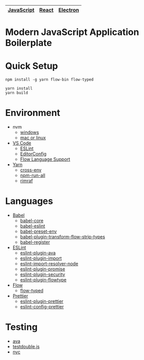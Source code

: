 | [JavaScript](https://github.com/taichi/js-boilerplate/tree/master) | [React](https://github.com/taichi/js-boilerplate/tree/frontend) | [Electron](https://github.com/taichi/js-boilerplate/tree/electron) |
|------------|-------|----------|

# Modern JavaScript Application Boilerplate

# Quick Setup

```
npm install -g yarn flow-bin flow-typed

yarn install
yarn build
```

# Environment

* nvm
  * [windows](https://github.com/coreybutler/nvm-windows)
  * [mac or linux](https://github.com/creationix/nvm)
* [VS Code](https://code.visualstudio.com/)
  * [ESLint](https://marketplace.visualstudio.com/items?itemName=dbaeumer.vscode-eslint)
  * [EditorConfig](https://marketplace.visualstudio.com/items?itemName=EditorConfig.EditorConfig)
  * [Flow Language Support](https://marketplace.visualstudio.com/items?itemName=flowtype.flow-for-vscode)
* [Yarn](https://yarnpkg.com/)
  * [cross-env](https://github.com/kentcdodds/cross-env)
  * [npm-run-all](https://github.com/mysticatea/npm-run-all)
  * [rimraf](https://github.com/isaacs/rimraf)

# Languages

* [Babel](https://babeljs.io/)
  * [babel-core](https://github.com/babel/babel/tree/master/packages/babel-core)
  * [babel-eslint](https://github.com/babel/babel-eslint)
  * [babel-preset-env](https://github.com/babel/babel-preset-env)
  * [babel-plugin-transform-flow-strip-types](https://github.com/babel/babel/tree/master/packages/babel-plugin-transform-flow-strip-types)
  * [babel-register](https://github.com/babel/babel/tree/master/packages/babel-register)
* [ESLint](http://eslint.org/)
  * [eslint-plugin-ava](https://github.com/avajs/eslint-plugin-ava)
  * [eslint-plugin-import](https://github.com/benmosher/eslint-plugin-import)
  * [eslint-import-resolver-node](https://github.com/benmosher/eslint-plugin-import/tree/master/resolvers/node)
  * [eslint-plugin-promise](https://github.com/xjamundx/eslint-plugin-promise)
  * [eslint-plugin-security](https://github.com/nodesecurity/eslint-plugin-security)
  * [eslint-plugin-flowtype](https://github.com/gajus/eslint-plugin-flowtype)
* [Flow](https://flowtype.org/)
  * [flow-typed](https://github.com/flowtype/flow-typed)
* [Prettier](https://github.com/prettier/prettier)
  * [eslint-plugin-prettier](https://github.com/not-an-aardvark/eslint-plugin-prettier)
  * [eslint-config-prettier](https://github.com/lydell/eslint-config-prettier)

# Testing

* [ava](https://github.com/avajs/ava)
* [testdouble.js](https://github.com/testdouble/testdouble.js)
* [nyc](https://github.com/istanbuljs/nyc)
